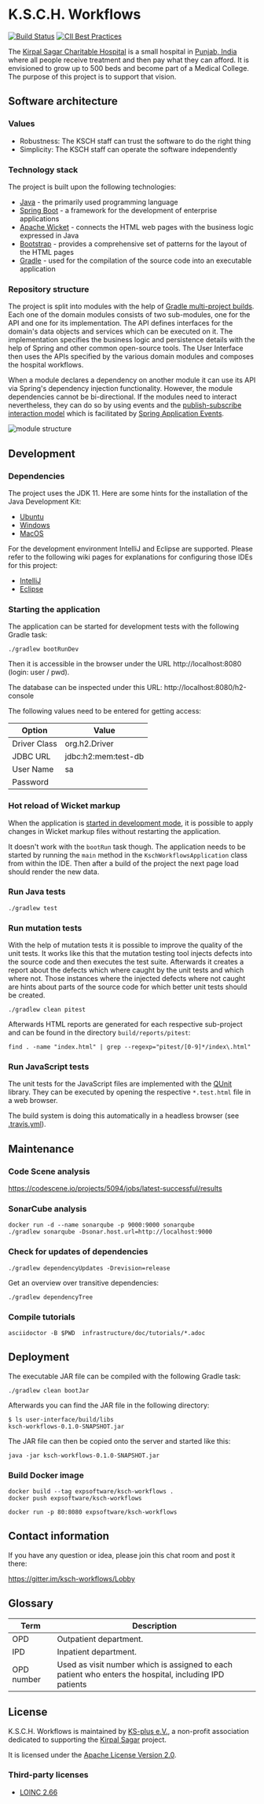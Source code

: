 # K.S.C.H. Workflows

[![Build Status](https://travis-ci.com/ksch-workflows/ksch-workflows.svg?branch=master)](https://travis-ci.com/ksch-workflows/ksch-workflows) [![CII Best Practices](https://bestpractices.coreinfrastructure.org/projects/2328/badge)](https://bestpractices.coreinfrastructure.org/projects/2328)

The [Kirpal Sagar Charitable Hospital](https://kirpal-sagar.org/en/kirpal-charitable-hospital-en/) is a small hospital in [Punjab, India](https://www.google.com/maps/place/Kirpal+Sagar+Hospital/@31.02067,76.0855824,16z/data=!4m8!1m2!2m1!1skirpal+sagar!3m4!1s0x0:0xc422150834d1e3a5!8m2!3d31.0187086!4d76.0890837) where all people receive treatment and then pay what they can afford. It is envisioned to grow up to 500 beds and become part of a Medical College. The purpose of this project is to support that vision.

## Software architecture

### Values
- Robustness: The KSCH staff can trust the software to do the right thing
- Simplicity: The KSCH staff can operate the software independently

### Technology stack

The project is built upon the following technologies:

- [Java](https://github.com/ksch-workflows/ksch-workflows/wiki/Java) - the primarily used programming language
- [Spring Boot](https://github.com/ksch-workflows/ksch-workflows/wiki/Spring-Boot) - a framework for the development of enterprise applications
- [Apache Wicket](https://github.com/ksch-workflows/ksch-workflows/wiki/Apache-Wicket) - connects the HTML web pages with the business logic expressed in Java
- [Bootstrap](https://github.com/ksch-workflows/ksch-workflows/wiki/Bootstrap) - provides a comprehensive set of patterns for the layout of the HTML pages
- [Gradle](https://github.com/ksch-workflows/ksch-workflows/wiki/Gradle) - used for the compilation of the source code into an executable application  

### Repository structure

The project is split into modules with the help of [Gradle multi-project builds](https://docs.gradle.org/current/userguide/multi_project_builds.html). Each one of the domain modules consists of two sub-modules, one for the API and one for its implementation. The API defines interfaces for the domain's data objects and services which can be executed on it. The implementation specifies the business logic and persistence details with the help of Spring and other common open-source tools. The User Interface then uses the APIs specified by the various domain modules and composes the hospital workflows.

When a module declares a dependency on another module it can use its API via Spring's dependency injection functionality. However, the module dependencies cannot be bi-directional. If the modules need to interact nevertheless, they can do so by using events and the [publish-subscribe interaction model](https://en.wikipedia.org/wiki/Publish%E2%80%93subscribe_pattern) which is facilitated by [Spring Application Events](https://spring.io/blog/2015/02/11/better-application-events-in-spring-framework-4-2).

![module structure](infrastructure/doc/architecture/ProjectDependencies.png)

## Development

### Dependencies

The project uses the JDK 11. Here are some hints for the installation of the Java Development Kit:

- [Ubuntu](https://github.com/ksch-workflows/ksch-workflows/wiki/Installing-Java-on-Ubuntu)
- [Windows](https://github.com/ksch-workflows/ksch-workflows/wiki/Installing-Java-on-Windows)
- [MacOS](https://github.com/ksch-workflows/ksch-workflows/wiki/Installing-Java-on-MacOS)

For the development environment IntelliJ and Eclipse are supported.
Please refer to the following wiki pages for explanations for configuring those IDEs for this project:

- [IntelliJ](https://github.com/ksch-workflows/ksch-workflows/wiki/Import-Project-with-IntelliJ)
- [Eclipse](https://github.com/ksch-workflows/ksch-workflows/wiki/Import-Project-with-Eclipse)

### Starting the application

The application can be started for development tests with the following Gradle task:

```
./gradlew bootRunDev
```

Then it is accessible in the browser under the URL http://localhost:8080 (login: user / pwd).

The database can be inspected under this URL: http://localhost:8080/h2-console

The following values need to be entered for getting access:

| Option | Value |
|--------|-------|
| Driver Class | org.h2.Driver |
| JDBC URL | jdbc:h2:mem:test-db |
| User Name | sa |
| Password | <empty string> |

### Hot reload of Wicket markup

When the application is [started in development mode](https://ci.apache.org/projects/wicket/guide/8.x/single.html#_switching_wicket_to_deployment_mode),
it is possible to apply changes in Wicket markup files without restarting the application.

It doesn't work with the `bootRun` task though. The application needs to be started by running the `main` method in
the `KschWorkflowsApplication` class from within the IDE. Then after a build of the project the next page load
should render the new data.


### Run Java tests

```
./gradlew test
```

### Run mutation tests

With the help of mutation tests it is possible to improve the quality of the unit
tests. It works like this that the mutation testing tool injects defects into the
source code and then executes the test suite. Afterwards it creates a report about
the defects which where caught by the unit tests and which where not. Those
instances where the injected defects where not caught are hints about parts of the
source code for which better unit tests should be created.

```
./gradlew clean pitest
```

Afterwards HTML reports are generated for each respective sub-project and can be found in the directory `build/reports/pitest`:

```
find . -name "index.html" | grep --regexp="pitest/[0-9]*/index\.html"
```

### Run JavaScript tests

The unit tests for the JavaScript files are implemented with the [QUnit](https://api.qunitjs.com/) library.
They can be executed by opening the respective `*.test.html` file in a web browser.

The build system is doing this automatically in a headless browser (see [.travis.yml](.travis.yml#L6)).


## Maintenance

### Code Scene analysis

https://codescene.io/projects/5094/jobs/latest-successful/results


### SonarCube analysis

```
docker run -d --name sonarqube -p 9000:9000 sonarqube
./gradlew sonarqube -Dsonar.host.url=http://localhost:9000
```

### Check for updates of dependencies

```
./gradlew dependencyUpdates -Drevision=release
```

Get an overview over transitive dependencies:

```
./gradlew dependencyTree
```

### Compile tutorials

```
asciidoctor -B $PWD  infrastructure/doc/tutorials/*.adoc
```

## Deployment

The executable JAR file can be compiled with the following Gradle task:

```
./gradlew clean bootJar
```

Afterwards you can find the JAR file in the following directory:

```
$ ls user-interface/build/libs
ksch-workflows-0.1.0-SNAPSHOT.jar
```

The JAR file can then be copied onto the server and started like this:

```
java -jar ksch-workflows-0.1.0-SNAPSHOT.jar
```

### Build Docker image

```
docker build --tag expsoftware/ksch-workflows .
docker push expsoftware/ksch-workflows

docker run -p 80:8080 expsoftware/ksch-workflows
```

## Contact information

If you have any question or idea, please join this chat room and post it there:

https://gitter.im/ksch-workflows/Lobby


## Glossary

| Term | Description |
|------|-------------|
| OPD | Outpatient department. |
| IPD | Inpatient department. |
| OPD number | Used as visit number which is assigned to each patient who enters the hospital, including IPD patients |

## License

K.S.C.H. Workflows is maintained by [KS-plus e.V.](https://ks-plus.org/en/welcome/),
a non-profit association dedicated to supporting the [Kirpal Sagar](https://kirpal-sagar.org/en/welcome/) project.

It is licensed under the [Apache License Version 2.0](https://github.com/ksch-workflows/ksch-workflows/blob/master/LICENSE).

### Third-party licenses

- [LOINC 2.66](infrastructure/doc/third-party-licenses/Loinc_2.66_License_3.0.txt)
